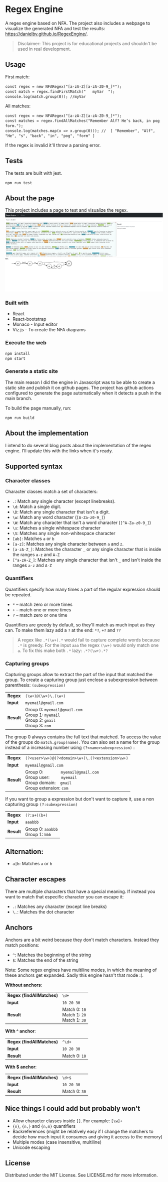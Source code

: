 # Regex Engine
A regex engine based on NFA. The project also includes a webpage to visualize the generated NFA and test the results: https://danielbv.github.io/RegexEngine/.

> Disclaimer: This project is for educational projects and shouldn't be used in real development.

## Usage
First match:
```
const regex = new NFARegex("[a-zA-Z][a-zA-Z0-9_]*");
const match = regex.findFirstMatch("   myVar  ");
console.log(match.group(0)); //myVar
``` 
All matches:
```
const regex = new NFARegex("[a-zA-Z][a-zA-Z0-9_]*");
const matches = regex.findAllMatches("Remember Alf? He’s back, in pog form.");
console.log(matches.map(x => x.group(0))); //  [ "Remember", "Alf", "He", "s", "back", "in", "pog", "form" ]
``` 

If the regex is invalid it'll throw a parsing error.

## Tests
The tests are built with jest.
``` 
npm run test
```

## About the page
This project includes a page to test and visualize the regex. 
![Regex engine page](./img/page.png)

### Built with
* React
* React-bootstrap
* Monaco  - Input editor
* Viz.js - To create the NFA diagrams

### Execute the web
```
npm install
npm start
```

### Generate a static site
The main reason I did the engine in Javascript was to be able to create a static site and publish it on github pages.
The project has github actions configured to generate the page automatically when it detects a push in the main branch.

To build the page manually, run:
``` 
npm run build
``` 

## About the implementation
I intend to do several blog posts about the implementation of the regex engine. I'll update this with the links when it's ready.

## Supported syntax
### Character classes
Character classes match a set of characters:
* `.`: Match any single character (except linebreaks).
* `\d`: Match a single digit.
* `\D`: Match any single character that isn't a digit.
* `\w`: Match any word character (`[A-Za-z0-9_]`)
* `\W`: Match any character that isn't a word character (`[^A-Za-z0-9_]`)
* `\s`: Matches a single whitespace character
* `\S`: Matches any single non-whitespace character
* `[ab]`: Matches `a` or `b`
* `[a-z]`: Matches any single character between `a` and `z`.
* `[a-zA-Z_]`: Matches the character `_` or any single character that is inside the ranges `a-z` and `A-Z`
* `[^a-zA-Z_]`: Matches any single character that isn't `_` and isn't inside the ranges `a-z` and `A-Z`

### Quantifiers
Quantifiers specify how many times a part of the regular expression should be repeated.
* `*` – match zero or more times
* `+` – match one or more times
* `?` – match zero or one time

Quantifiers are greedy by default, so they'll match as much input as they can. To make them lazy add a `?` at the end: `*?`, `+?` and `??`

> A regex like `.*(\w+).*` would fail to capture complete words because `.*` is greedy. For the input `aaa` the regex `(\w+)` would 
> only match one `a`. To fix this make both `.*` lazy: `.*?(\w+).*?`

### Capturing groups
Capturing groups allow to extract the part of the input that matched the group. 
To create a capturing group just enclose a subexpression between parenthesis: `(subexpression)`

<table>
  <tr>
    <td><b>Regex<b></td>
    <td><code>(\w+)@(\w+)\.(\w+)</code></td>
  </tr>
  <tr>
    <td><b>Input<b></td>
    <td><code>myemail@gmail.com</code></td>
  </tr>
  <tr>
    <td><b>Result<b></td>
    <td> 
        Group 0: <code>myemail@gmail.com</code><br>
        Group 1: <code>myemail</code><br>
        Group 2: <code>gmail</code><br>
        Group 3: <code>com</code><br>
    </td>
  </tr>
</table>

The group 0 always contains the full text that matched. To access the value of the groups do `match.group(name)`. You can also set a name for 
the group instead of a increasing number using `(?<name>subexpression)` :
<table>
  <tr>
    <td><b>Regex<b></td>
    <td><code>(?&#60;user>\w+)@(?&#60;domain>\w+)\.(?&#60;extension>\w+)<code></td>
  </tr>
  <tr>
    <td><b>Input<b></td>
    <td><code>myemail@gmail.com</code></td>
  </tr>
  <tr>
    <td><b>Result<b></td>
    <td>
        Group 0: &nbsp&nbsp&nbsp&nbsp&nbsp&nbsp&nbsp&nbsp&nbsp&nbsp&nbsp&nbsp&nbsp <code>myemail@gmail.com</code><br>
        Group user: &nbsp&nbsp&nbsp&nbsp&nbsp&nbsp&nbsp&nbsp <code>myemail</code><br>
        Group domain: &nbsp&nbsp <code>gmail</code><br>
        Group extension: <code>com</code><br>
    </td>
  </tr>
</table>

If you want to group a expression but don't want to capture it, use a non capturing group `(?:subexpression)`
<table>
  <tr>
    <td><b>Regex<b></td>
    <td><code>(?:a+)(b+)<code></td>
  </tr>
  <tr>
    <td><b>Input<b></td>
    <td><code>aaabbb</code></td>
  </tr>
  <tr>
    <td><b>Result<b></td>
    <td> 
        Group 0: <code>aaabbb</code><br>
        Group 1: <code>bbb</code>
    </td>
  </tr>
</table>

## Alternation:
* `a|b`: Matches `a` or `b`

## Character escapes
There are multiple characters that have a special meaning. If instead you want to match that especific character you can escape it:
* `.`: Matches any character (except line breaks)
* `\.`: Matches the dot character

## Anchors
Anchors are a bit weird because they don't match characters. Instead they match positions:
* `^`: Matches the beginning of the string
* `$`: Matches the end of the string

Note: Some regex engines have multiline modes, in which the meaning of these anchors get expanded. Sadly this engine hasn't that mode :(.

**Without anchors**:
<table>
  <tr>
    <td><b>Regex (findAllMatches)<b></td>
    <td><code>\d+</code></td>
  </tr>
  <tr>
    <td><b>Input<b></td>
    <td><code>10 20 30</code></td>
  </tr>
  <tr>
    <td><b>Result<b></td>
    <td> 
        Match 0: <code>10</code><br>
        Match 1: <code>20</code><br>
        Match 1: <code>30</code>
    </td>
  </tr>
</table>

**With ^ anchor**:
<table>
  <tr>
    <td><b>Regex (findAllMatches)<b></td>
    <td><code>^\d+</code></td>
  </tr>
  <tr>
    <td><b>Input<b></td>
    <td><code>10 20 30</code></td>
  </tr>
  <tr>
    <td><b>Result<b></td>
    <td> 
        Match 0: <code>10</code>
    </td>
  </tr>
</table>

**With $ anchor**:
<table>
  <tr>
    <td><b>Regex (findAllMatches)<b></td>
    <td><code>\d+$</code></td>
  </tr>
  <tr>
    <td><b>Input<b></td>
    <td><code>10 20 30</code></td>
  </tr>
  <tr>
    <td><b>Result<b></td>
    <td> 
        Match 0: <code>30</code>
    </td>
  </tr>
</table>


## Nice things I could add but probably won't
- Allow character classes inside `[]`. For example: `[\w]+`
- `{n}`, `{n,}` and `{n,m}` quantifiers
- Backreferences (might be relatively easy if I change the matchers to decide how much input it consumes and giving it access to the memory)
- Multiple modes (case insensitive, multiline)
- Unicode escaping

## License
Distributed under the MIT License. See LICENSE.md for more information.